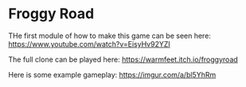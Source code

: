 # Froggy Road

THe first module of how to make this game can be seen here:
https://www.youtube.com/watch?v=EisyHv92YZI

The full clone can be played here:
https://warmfeet.itch.io/froggyroad

Here is some example gameplay:
https://imgur.com/a/bl5YhRm

